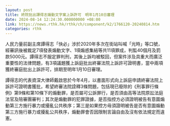 ```yaml
---
layout: post
title: 終院批出譚得志煽動文字案上訴許可　明年1月10日審理
date: 2024-08-14 12:24:30.000000000 +08:00
link: https://news.rthk.hk/rthk/ch/component/k2/1766120-20240814.htm
categories: rthk
---
```


人民力量前副主席譚得志「快必」涉於2020年多次在街站叫喊「光時」等口號，經審訊後被裁定7項發表煽動文字、1項煽惑集結等共11項罪成，判監40個月及罰款5000元。譚得志不服定罪判刑，其後上訴均被駁回，但案件涉及具重大而廣泛重要性的法律問題，有3項議題獲上訴庭批出終審法院上訴許可證明書，當中兩項獲終審庭批出上訴許可，排期至明年1月10日審理。

譚得志的代表資深大律師戴啟思於今年4月，以書面形式向上訴庭申請終審法院上訴許可證明書獲批，希望終審法院詮釋3條問題，包括現已廢除的《刑事罪行條例》第9條和第10條下的煽動罪，是否屬可公訴罪行，是否須由高等法院原訟法庭法官及陪審團審判；其次是煽動罪的犯罪證據，是否指控方必須證明被告有意圖煽動第三方施行暴力或擾亂公共秩序；第三是如果控方毋須證明被告是否有意圖煽動第三方施行暴力或擾亂公共秩序，煽動罪會否因限制言論自由及沒有依法規定而違憲。
